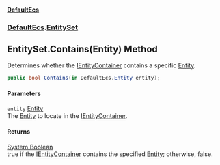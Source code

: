 #### [DefaultEcs](DefaultEcs.md 'DefaultEcs')
### [DefaultEcs](DefaultEcs.md#DefaultEcs 'DefaultEcs').[EntitySet](EntitySet.md 'DefaultEcs.EntitySet')
## EntitySet.Contains(Entity) Method
Determines whether the [IEntityContainer](IEntityContainer.md 'DefaultEcs.IEntityContainer') contains a specific [Entity](Entity.md 'DefaultEcs.Entity').  
```csharp
public bool Contains(in DefaultEcs.Entity entity);
```
#### Parameters
<a name='DefaultEcs_EntitySet_Contains(DefaultEcs_Entity)_entity'></a>
`entity` [Entity](Entity.md 'DefaultEcs.Entity')  
The [Entity](Entity.md 'DefaultEcs.Entity') to locate in the [IEntityContainer](IEntityContainer.md 'DefaultEcs.IEntityContainer').
  
#### Returns
[System.Boolean](https://docs.microsoft.com/en-us/dotnet/api/System.Boolean 'System.Boolean')  
true if the [IEntityContainer](IEntityContainer.md 'DefaultEcs.IEntityContainer') contains the specified [Entity](Entity.md 'DefaultEcs.Entity'); otherwise, false.
